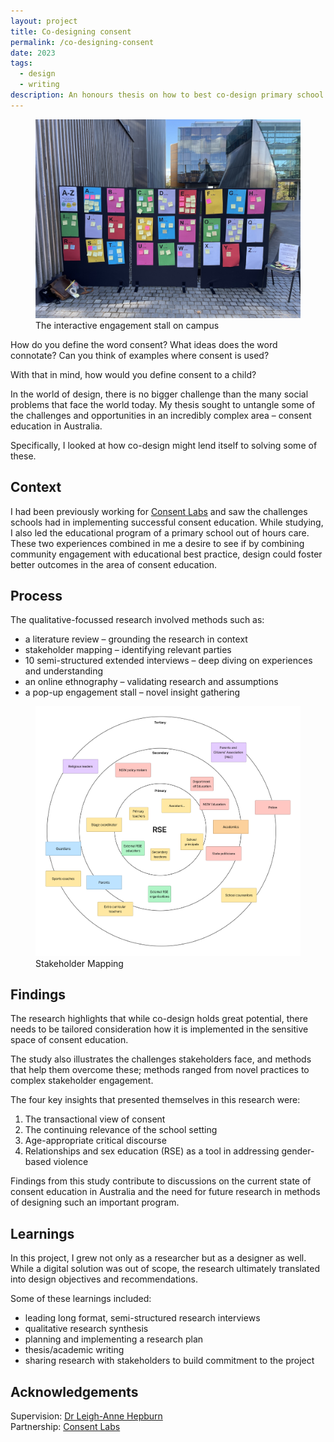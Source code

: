 ```yaml
---
layout: project
title: Co-designing consent
permalink: /co-designing-consent
date: 2023
tags:
  - design
  - writing
description: An honours thesis on how to best co-design primary school consent education
---
```

<!-- <p class="intro">An honours thesis on how to best co-design consent education in Australian schools</p> -->

<figure class="">
    <img src ="assets/co-designing-consent-popup.jpeg">
    <figcaption>The interactive engagement stall on campus</figcaption>
</figure>

How do you define the word consent? What ideas does the word connotate? Can you think of examples where consent is used?

With that in mind, how would you define consent to a child?

In the world of design, there is no bigger challenge than the many social problems that face the world today. My thesis sought to untangle some of the challenges and opportunities in an incredibly complex area – consent education in Australia. 

Specifically, I looked at how co-design might lend itself to solving some of these.

## Context
I had been previously working for [Consent Labs](https://www.consentlabs.org.au/) and saw the challenges schools had in implementing successful consent education. While studying, I also led the educational program of a primary school out of hours care. These two experiences combined in me a desire to see if by combining community engagement with educational best practice, design could foster better outcomes in the area of consent education.

## Process
The qualitative-focussed research involved methods such as:

- a literature review – grounding the research in context
- stakeholder mapping – identifying relevant parties
- 10 semi-structured extended interviews – deep diving on experiences and understanding
- an online ethnography – validating research and assumptions
- a pop-up engagement stall – novel insight gathering

<figure>
    <img src="assets/stakeholder-map.png">
    <figcaption>Stakeholder Mapping</figcaption>
</figure>

## Findings

The research highlights that while co-design holds great potential, there needs to be tailored consideration how it is implemented in the sensitive space of consent education.   
  
The study also illustrates the challenges stakeholders face, and methods that help them overcome these; methods ranged from novel practices to complex stakeholder engagement.
  
The four key insights that presented themselves in this research were:

1. The transactional view of consent
2. The continuing relevance of the school setting
3. Age-appropriate critical discourse
4. Relationships and sex education (RSE) as a tool in addressing gender-based violence

Findings from this study contribute to discussions on the current state of consent education in Australia and the need for future research in methods of designing such an important program.

## Learnings

In this project, I grew not only as a researcher but as a designer as well. While a digital solution was out of scope, the research ultimately translated into design objectives and recommendations.

Some of these learnings included:

- leading long format, semi-structured research interviews
- qualitative research synthesis
- planning and implementing a research plan
- thesis/academic writing
- sharing research with stakeholders to build commitment to the project

## Acknowledgements

Supervision: [Dr Leigh-Anne Hepburn](https://www.sydney.edu.au/architecture/about/our-people/academic-staff/leigh-anne-hepburn.html)  
Partnership: [Consent Labs](https://www.consentlabs.org.au/)